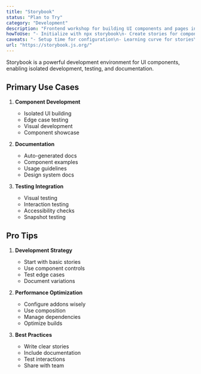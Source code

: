 ```yaml
---
title: "Storybook"
status: "Plan to Try"
category: "Development"
description: "Frontend workshop for building UI components and pages in isolation, with support for testing, documentation, and visual development"
howToUse: "- Initialize with npx storybook\n- Create stories for components\n- Test UI in isolation\n- Add documentation\n- Share with team"
caveats: "- Setup time for configuration\n- Learning curve for stories\n- Build size considerations\n- Integration complexity"
url: "https://storybook.js.org/"
---
```


Storybook is a powerful development environment for UI components, enabling isolated development, testing, and documentation.

## Primary Use Cases

1. **Component Development**
   - Isolated UI building
   - Edge case testing
   - Visual development
   - Component showcase

2. **Documentation**
   - Auto-generated docs
   - Component examples
   - Usage guidelines
   - Design system docs

3. **Testing Integration**
   - Visual testing
   - Interaction testing
   - Accessibility checks
   - Snapshot testing

## Pro Tips

1. **Development Strategy**
   - Start with basic stories
   - Use component controls
   - Test edge cases
   - Document variations

2. **Performance Optimization**
   - Configure addons wisely
   - Use composition
   - Manage dependencies
   - Optimize builds

3. **Best Practices**
   - Write clear stories
   - Include documentation
   - Test interactions
   - Share with team 